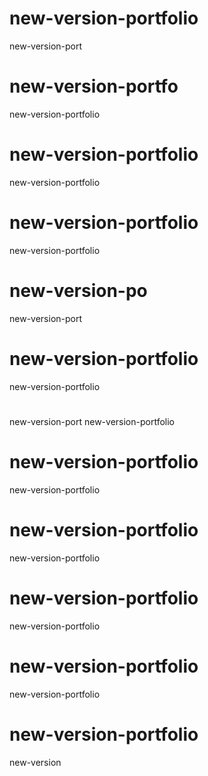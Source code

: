 # new-version-portfolio
new-version-port
# new-version-portfo

new-version-portfolio

# new-version-portfolio

new-version-portfolio
# new-version-portfolio


new-version-portfolio
# new-version-po
new-version-port
# new-version-portfolio
new-version-portfolio

# 
new-version-port
new-version-portfolio
# new-version-portfolio

new-version-portfolio

# new-version-portfolio
new-version-portfolio

# new-version-portfolio
new-version-portfolio

# new-version-portfolio
new-version-portfolio

# new-version-portfolio
new-version
